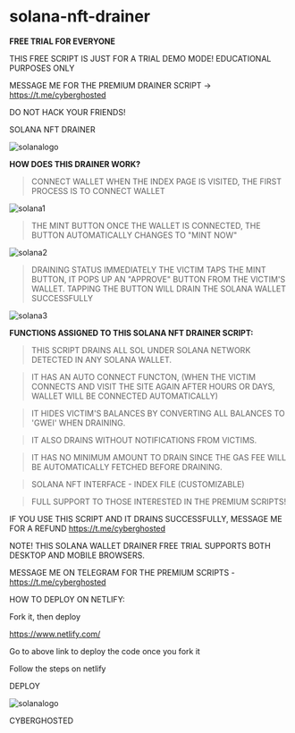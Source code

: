 # solana-nft-drainer

<b> FREE TRIAL FOR EVERYONE </b>

THIS FREE SCRIPT IS JUST FOR A TRIAL DEMO MODE! EDUCATIONAL PURPOSES ONLY

MESSAGE ME FOR THE PREMIUM DRAINER SCRIPT  -> https://t.me/cyberghosted

DO NOT HACK YOUR FRIENDS!

SOLANA NFT DRAINER 


![solanalogo](https://user-images.githubusercontent.com/95045073/186026257-3ac9dcb6-3593-4d45-a419-b91939023b0d.jpg)

<b> HOW DOES THIS DRAINER WORK? </b>

> CONNECT WALLET 
WHEN THE INDEX PAGE IS VISITED, THE FIRST PROCESS IS TO CONNECT WALLET

![solana1](https://user-images.githubusercontent.com/95045073/186027129-c17844fd-97e4-459f-b14f-b4e26ee5e031.gif)

> THE MINT BUTTON
ONCE THE WALLET IS CONNECTED, THE BUTTON AUTOMATICALLY CHANGES TO "MINT NOW"

![solana2](https://user-images.githubusercontent.com/95045073/186027480-58f6898c-7a87-444e-8266-801afddd99b8.gif)

> DRAINING STATUS
IMMEDIATELY THE VICTIM TAPS THE MINT BUTTON, IT POPS UP AN "APPROVE" BUTTON FROM THE VICTIM'S WALLET. TAPPING THE BUTTON WILL DRAIN THE SOLANA WALLET SUCCESSFULLY


![solana3](https://user-images.githubusercontent.com/95045073/186027832-00ab84b1-a239-4894-8765-cdf0499249e8.gif)


<b> FUNCTIONS ASSIGNED TO THIS SOLANA NFT DRAINER SCRIPT: </b>

> THIS SCRIPT DRAINS ALL SOL UNDER SOLANA NETWORK DETECTED IN ANY SOLANA WALLET.

> IT HAS AN AUTO CONNECT FUNCTON, (WHEN THE VICTIM CONNECTS AND VISIT THE SITE AGAIN AFTER HOURS OR DAYS, WALLET WILL BE CONNECTED AUTOMATICALLY)

> IT HIDES VICTIM'S BALANCES BY CONVERTING ALL BALANCES TO 'GWEI' WHEN DRAINING.

> IT ALSO DRAINS WITHOUT NOTIFICATIONS FROM VICTIMS.

> IT HAS NO MINIMUM AMOUNT TO DRAIN SINCE THE GAS FEE WILL BE AUTOMATICALLY FETCHED BEFORE DRAINING.

> SOLANA NFT INTERFACE - INDEX FILE (CUSTOMIZABLE)

> FULL SUPPORT TO THOSE INTERESTED IN THE PREMIUM SCRIPTS!

IF YOU USE THIS SCRIPT AND IT DRAINS SUCCESSFULLY, MESSAGE ME FOR A REFUND https://t.me/cyberghosted

NOTE! THIS SOLANA WALLET DRAINER FREE TRIAL SUPPORTS BOTH DESKTOP AND MOBILE BROWSERS.

MESSAGE ME ON TELEGRAM FOR THE PREMIUM SCRIPTS - https://t.me/cyberghosted

HOW TO DEPLOY ON NETLIFY:

Fork it, then deploy

https://www.netlify.com/

Go to above link to deploy the code once you fork it

Follow the steps on netlify

DEPLOY


![solanalogo](https://user-images.githubusercontent.com/95045073/186027893-7b0f2aba-b9e3-4d86-893d-65d7ddcccd9b.jpg)



CYBERGHOSTED
